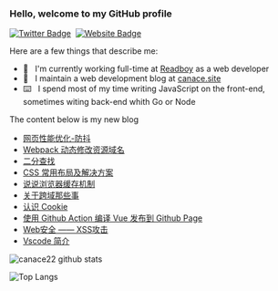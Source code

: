 ### Hello, welcome to my GitHub profile

[![Twitter Badge](https://img.shields.io/badge/-@Canace22-1ca0f1?style=flat-square&labelColor=1ca0f1&logo=twitter&logoColor=white&link=https://twitter.com/CanaceSteve)](https://twitter.com/CanaceSteve)&nbsp;&nbsp;[![Website Badge](https://img.shields.io/badge/-canace.site-0d3b73?style=flat-square&logo=website&logoColor=white&link=https://canace.site/)](https://canace.site/)

Here are a few things that describe me:

- 💼&nbsp;&nbsp; I'm currently working full-time at [Readboy](https://www.readboy.com/) as a web developer
- 📝&nbsp;&nbsp; I maintain a web development blog at [canace.site](https://canace.site/)
- ⌨️&nbsp;&nbsp; I spend most of my time writing JavaScript on the front-end, sometimes witing back-end whith Go or Node

The content below is my new blog

<!-- BLOG-POST-LIST:START -->
- [网页性能优化-防抖](https://canace.site/2021/04/20/%E7%BD%91%E9%A1%B5%E6%80%A7%E8%83%BD%E4%BC%98%E5%8C%96-%E9%98%B2%E6%8A%96/)
- [Webpack 动态修改资源域名](https://canace.site/2021/04/09/webpack%E5%8A%A8%E6%80%81%E4%BF%AE%E6%94%B9%E8%B5%84%E6%BA%90%E5%9F%9F%E5%90%8D/)
- [二分查找](https://canace.site/2021/04/09/%E4%BA%8C%E5%88%86%E6%9F%A5%E6%89%BE/)
- [CSS 常用布局及解决方案](https://canace.site/2021/04/02/css%E5%B8%83%E5%B1%80%E7%AF%87/)
- [说说浏览器缓存机制](https://canace.site/2021/03/30/%E8%AF%B4%E8%AF%B4%E6%B5%8F%E8%A7%88%E5%99%A8%E7%BC%93%E5%AD%98%E6%9C%BA%E5%88%B6/)
- [关于跨域那些事](https://canace.site/2021/03/26/%E8%B7%A8%E5%9F%9F%E8%B5%84%E6%BA%90%E5%85%B1%E4%BA%AB/)
- [认识 Cookie](https://canace.site/2021/03/25/%E8%AE%A4%E8%AF%86Cookie/)
- [使用 Github Action 编译 Vue 发布到 Github Page](https://canace.site/2021/03/22/github-action%E8%87%AA%E5%8A%A8%E9%83%A8%E7%BD%B2page/)
- [Web安全 —— XSS攻击](https://canace.site/2021/03/17/Web%E5%AE%89%E5%85%A8%E2%80%94%E2%80%94xss%E6%94%BB%E5%87%BB/)
- [Vscode 简介](https://canace.site/2021/03/17/%E7%94%A8vscode%E6%90%9E%E4%BA%8B%E6%83%85/)
<!-- BLOG-POST-LIST:END -->

![canace22 github stats](https://github-readme-stats.vercel.app/api?username=canace22&count_private=true&show_icons=true&theme=vue)

![Top Langs](https://github-readme-stats.vercel.app/api/top-langs/?username=canace22&count_private=true&layout=compact)



